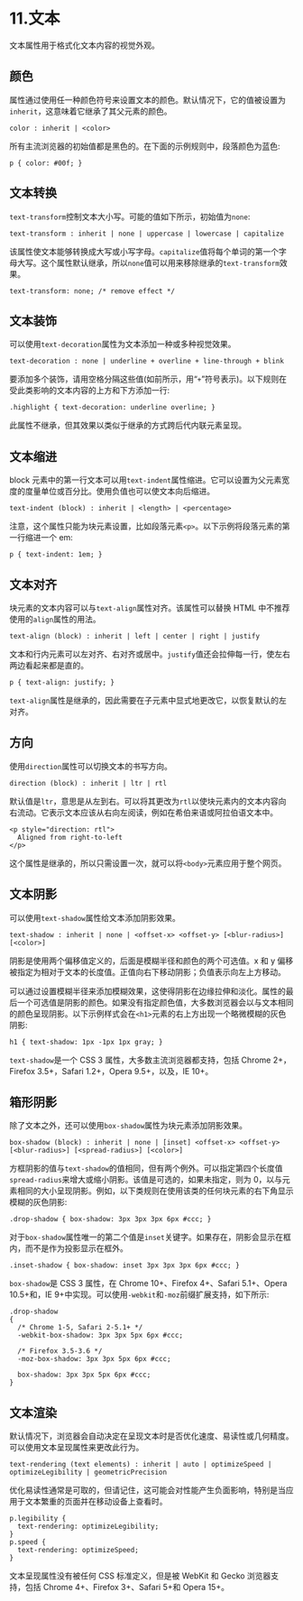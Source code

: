 # 11.文本

文本属性用于格式化文本内容的视觉外观。

## 颜色

属性通过使用任一种颜色符号来设置文本的颜色。默认情况下，它的值被设置为`inherit`，这意味着它继承了其父元素的颜色。

```
color : inherit | <color>

```

所有主流浏览器的初始值都是黑色的。在下面的示例规则中，段落颜色为蓝色:

```
p { color: #00f; }

```

## 文本转换

`text-transform`控制文本大小写。可能的值如下所示，初始值为`none`:

```
text-transform : inherit | none | uppercase | lowercase | capitalize

```

该属性使文本能够转换成大写或小写字母。`capitalize`值将每个单词的第一个字母大写。这个属性默认继承，所以`none`值可以用来移除继承的`text-transform`效果。

```
text-transform: none; /* remove effect */

```

## 文本装饰

可以使用`text-decoration`属性为文本添加一种或多种视觉效果。

```
text-decoration : none | underline + overline + line-through + blink

```

要添加多个装饰，请用空格分隔这些值(如前所示，用“`+`”符号表示)。以下规则在受此类影响的文本内容的上方和下方添加一行:

```
.highlight { text-decoration: underline overline; }

```

此属性不继承，但其效果以类似于继承的方式跨后代内联元素呈现。

## 文本缩进

block 元素中的第一行文本可以用`text-indent`属性缩进。它可以设置为父元素宽度的度量单位或百分比。使用负值也可以使文本向后缩进。

```
text-indent (block) : inherit | <length> | <percentage>

```

注意，这个属性只能为块元素设置，比如段落元素`<p>`。以下示例将段落元素的第一行缩进一个 em:

```
p { text-indent: 1em; }

```

## 文本对齐

块元素的文本内容可以与`text-align`属性对齐。该属性可以替换 HTML 中不推荐使用的`align`属性的用法。

```
text-align (block) : inherit | left | center | right | justify

```

文本和行内元素可以左对齐、右对齐或居中。`justify`值还会拉伸每一行，使左右两边看起来都是直的。

```
p { text-align: justify; }

```

`text-align`属性是继承的，因此需要在子元素中显式地更改它，以恢复默认的左对齐。

## 方向

使用`direction`属性可以切换文本的书写方向。

```
direction (block) : inherit | ltr | rtl

```

默认值是`ltr`，意思是从左到右。可以将其更改为`rtl`以使块元素内的文本内容向右流动。它表示文本应该从右向左阅读，例如在希伯来语或阿拉伯语文本中。

```
<p style="direction: rtl">
  Aligned from right-to-left
</p>

```

这个属性是继承的，所以只需设置一次，就可以将`<body>`元素应用于整个网页。

## 文本阴影

可以使用`text-shadow`属性给文本添加阴影效果。

```
text-shadow : inherit | none | <offset-x> <offset-y> [<blur-radius>] [<color>]

```

阴影是使用两个偏移值定义的，后面是模糊半径和颜色的两个可选值。x 和 y 偏移被指定为相对于文本的长度值。正值向右下移动阴影；负值表示向左上方移动。

可以通过设置模糊半径来添加模糊效果，这使得阴影在边缘拉伸和淡化。属性的最后一个可选值是阴影的颜色。如果没有指定颜色值，大多数浏览器会以与文本相同的颜色呈现阴影。以下示例样式会在`<h1>`元素的右上方出现一个略微模糊的灰色阴影:

```
h1 { text-shadow: 1px -1px 1px gray; }

```

`text-shadow`是一个 CSS 3 属性，大多数主流浏览器都支持，包括 Chrome 2+，Firefox 3.5+，Safari 1.2+，Opera 9.5+，以及，IE 10+。

## 箱形阴影

除了文本之外，还可以使用`box-shadow`属性为块元素添加阴影效果。

```
box-shadow (block) : inherit | none | [inset] <offset-x> <offset-y> [<blur-radius>] [<spread-radius>] [<color>]

```

方框阴影的值与`text-shadow`的值相同，但有两个例外。可以指定第四个长度值`spread-radius`来增大或缩小阴影。该值是可选的，如果未指定，则为 0，以与元素相同的大小呈现阴影。例如，以下类规则在使用该类的任何块元素的右下角显示模糊的灰色阴影:

```
.drop-shadow { box-shadow: 3px 3px 3px 6px #ccc; }

```

对于`box-shadow`属性唯一的第二个值是`inset`关键字。如果存在，阴影会显示在框内，而不是作为投影显示在框外。

```
.inset-shadow { box-shadow: inset 3px 3px 3px 6px #ccc; }

```

`box-shadow`是 CSS 3 属性，在 Chrome 10+、Firefox 4+、Safari 5.1+、Opera 10.5+和，IE 9+中实现。可以使用`-webkit`和`-moz`前缀扩展支持，如下所示:

```
.drop-shadow
{
  /* Chrome 1-5, Safari 2-5.1+ */
  -webkit-box-shadow: 3px 3px 5px 6px #ccc;

  /* Firefox 3.5-3.6 */
  -moz-box-shadow: 3px 3px 5px 6px #ccc;

  box-shadow: 3px 3px 5px 6px #ccc;
}

```

## 文本渲染

默认情况下，浏览器会自动决定在呈现文本时是否优化速度、易读性或几何精度。可以使用文本呈现属性来更改此行为。

```
text-rendering (text elements) : inherit | auto | optimizeSpeed | optimizeLegibility | geometricPrecision

```

优化易读性通常是可取的，但请记住，这可能会对性能产生负面影响，特别是当应用于文本繁重的页面并在移动设备上查看时。

```
p.legibility {
  text-rendering: optimizeLegibility;
}
p.speed {
  text-rendering: optimizeSpeed;
}

```

文本呈现属性没有被任何 CSS 标准定义，但是被 WebKit 和 Gecko 浏览器支持，包括 Chrome 4+、Firefox 3+、Safari 5+和 Opera 15+。
